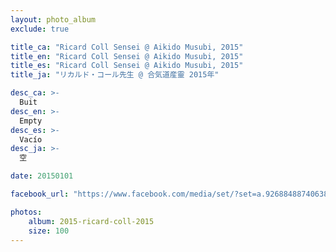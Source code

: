 ```yaml
---
layout: photo_album
exclude: true

title_ca: "Ricard Coll Sensei @ Aikido Musubi, 2015"
title_en: "Ricard Coll Sensei @ Aikido Musubi, 2015"
title_es: "Ricard Coll Sensei @ Aikido Musubi, 2015"
title_ja: "リカルド・コール先生 @ 合気道産靈 2015年"

desc_ca: >-
  Buit
desc_en: >-
  Empty
desc_es: >-
  Vacío
desc_ja: >-
  空

date: 20150101

facebook_url: "https://www.facebook.com/media/set/?set=a.926884887406382"

photos:
    album: 2015-ricard-coll-2015
    size: 100
---
```


